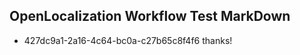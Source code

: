 ## OpenLocalization Workflow Test MarkDown
* 427dc9a1-2a16-4c64-bc0a-c27b65c8f4f6 thanks!

<!--HONumber=Sep16_HO1-->


